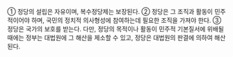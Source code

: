 ① 정당의 설립은 자유이며, 복수정당제는 보장된다.
② 정당은 그 조직과 활동이 민주적이어야 하며, 국민의 정치적 의사형성에 참여하는데 필요한 조직을 가져야 한다.
③ 정당은 국가의 보호를 받는다. 다만, 정당의 목적이나 활동이 민주적 기본질서에 위배될 때에는 정부는 대법원에 그 해산을 제소할 수 있고, 정당은 대법원의 판결에 의하여 해산된다.
